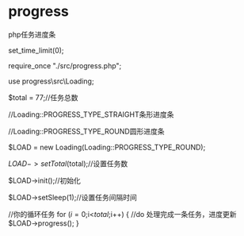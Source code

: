 # progress
php任务进度条

set_time_limit(0);

require_once "./src/progress.php";

use progress\src\Loading;


$total = 77;//任务总数

//Loading::PROGRESS_TYPE_STRAIGHT条形进度条

//Loading::PROGRESS_TYPE_ROUND圆形进度条

$LOAD = new Loading(Loading::PROGRESS_TYPE_ROUND);

$LOAD->setTotal($total);//设置任务数

$LOAD->init();//初始化

$LOAD->setSleep(1);//设置任务间隔时间

//你的循环任务
for ($i=0;$i<$total;$i++)
{
    //do 处理完成一条任务，进度更新
    $LOAD->progress();
}



